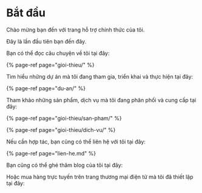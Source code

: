 # Bắt đầu

Chào mừng bạn đến với trang hỗ trợ chính thức của tôi.

Đây là lần đầu tiên bạn đến đây. 

Bạn có thể đọc câu chuyện về tôi tại đây:

{% page-ref page="gioi-thieu/" %}

Tìm hiểu những dự án mà tôi đang tham gia, triển khai và thực hiện tại đây:

{% page-ref page="du-an/" %}

Tham khảo những sản phẩm, dịch vụ mà tôi đang phân phối và cung cấp tại đây:

{% page-ref page="gioi-thieu/san-pham/" %}

{% page-ref page="gioi-thieu/dich-vu/" %}

Nếu cần hợp tác, bạn cũng có thể liên hệ với tôi tại đây:

{% page-ref page="lien-he.md" %}

Bạn cũng có thể ghé thăm blog của tôi tại đây:

Hoặc mua hàng trực tuyến trên trang thương mại điện tử mà tôi đã thiết lập tại đây:





